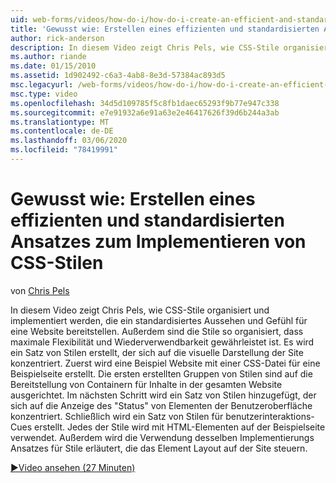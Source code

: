 ```yaml
---
uid: web-forms/videos/how-do-i/how-do-i-create-an-efficient-and-standardized-approach-for-implementing-css-styles
title: 'Gewusst wie: Erstellen eines effizienten und standardisierten Ansatzes zum Implementieren von CSS-Stilen | Microsoft-Dokumentation'
author: rick-anderson
description: In diesem Video zeigt Chris Pels, wie CSS-Stile organisiert und implementiert werden, die ein standardisiertes Aussehen und Gefühl für eine Website bereitstellen. Außerdem sind die Stile...
ms.author: riande
ms.date: 01/15/2010
ms.assetid: 1d902492-c6a3-4ab8-8e3d-57384ac893d5
msc.legacyurl: /web-forms/videos/how-do-i/how-do-i-create-an-efficient-and-standardized-approach-for-implementing-css-styles
msc.type: video
ms.openlocfilehash: 34d5d109785f5c8fb1daec65293f9b77e947c338
ms.sourcegitcommit: e7e91932a6e91a63e2e46417626f39d6b244a3ab
ms.translationtype: MT
ms.contentlocale: de-DE
ms.lasthandoff: 03/06/2020
ms.locfileid: "78419991"
---
```

# <a name="how-do-i-create-an-efficient-and-standardized-approach-for-implementing-css-styles"></a>Gewusst wie: Erstellen eines effizienten und standardisierten Ansatzes zum Implementieren von CSS-Stilen

von [Chris Pels](https://twitter.com/chrispels)

In diesem Video zeigt Chris Pels, wie CSS-Stile organisiert und implementiert werden, die ein standardisiertes Aussehen und Gefühl für eine Website bereitstellen. Außerdem sind die Stile so organisiert, dass maximale Flexibilität und Wiederverwendbarkeit gewährleistet ist. Es wird ein Satz von Stilen erstellt, der sich auf die visuelle Darstellung der Site konzentriert. Zuerst wird eine Beispiel Website mit einer CSS-Datei für eine Beispielseite erstellt. Die ersten erstellten Gruppen von Stilen sind auf die Bereitstellung von Containern für Inhalte in der gesamten Website ausgerichtet. Im nächsten Schritt wird ein Satz von Stilen hinzugefügt, der sich auf die Anzeige des "Status" von Elementen der Benutzeroberfläche konzentriert. Schließlich wird ein Satz von Stilen für benutzerinteraktions-Cues erstellt. Jedes der Stile wird mit HTML-Elementen auf der Beispielseite verwendet. Außerdem wird die Verwendung desselben Implementierungs Ansatzes für Stile erläutert, die das Element Layout auf der Site steuern.

[&#9654;Video ansehen (27 Minuten)](https://channel9.msdn.com/Blogs/ASP-NET-Site-Videos/how-do-i-create-an-efficient-and-standardized-approach-for-implementing-css-styles)
